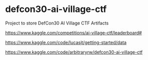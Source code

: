 # defcon30-ai-village-ctf
Project to store DefCon30 AI Village CTF Artifacts


https://www.kaggle.com/competitions/ai-village-ctf/leaderboard#


https://www.kaggle.com/code/lucasjt/getting-started/data

https://www.kaggle.com/code/arbitraryrw/defcon30-ai-village-ctf